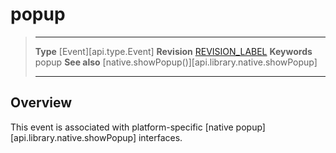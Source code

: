 
# popup

> --------------------- ------------------------------------------------------------------------------------------
> __Type__              [Event][api.type.Event]
> __Revision__          [REVISION_LABEL](REVISION_URL)
> __Keywords__          popup
> __See also__          [native.showPopup()][api.library.native.showPopup]
> --------------------- ------------------------------------------------------------------------------------------

## Overview

This event is associated with <nobr>platform-specific</nobr> [native popup][api.library.native.showPopup] interfaces.
